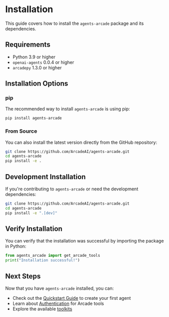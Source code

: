 # Installation

This guide covers how to install the `agents-arcade` package and its dependencies.

## Requirements

-   Python 3.9 or higher
-   `openai-agents` 0.0.4 or higher
-   `arcadepy` 1.3.0 or higher

## Installation Options

### pip

The recommended way to install `agents-arcade` is using pip:

```bash
pip install agents-arcade
```

### From Source

You can also install the latest version directly from the GitHub repository:

```bash
git clone https://github.com/ArcadeAI/agents-arcade.git
cd agents-arcade
pip install -e .
```

## Development Installation

If you're contributing to `agents-arcade` or need the development dependencies:

```bash
git clone https://github.com/ArcadeAI/agents-arcade.git
cd agents-arcade
pip install -e ".[dev]"
```

## Verify Installation

You can verify that the installation was successful by importing the package in Python:

```python
from agents_arcade import get_arcade_tools
print("Installation successful!")
```

## Next Steps

Now that you have `agents-arcade` installed, you can:

-   Check out the [Quickstart Guide](quickstart.md) to create your first agent
-   Learn about [Authentication](authentication.md) for Arcade tools
-   Explore the available [toolkits](../guides/toolkits.md)
